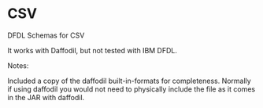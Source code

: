 CSV
====

DFDL Schemas for CSV

It works with Daffodil, but not tested with IBM DFDL.

Notes:

Included a copy of the daffodil built-in-formats for completeness.  Normally if using daffodil you
would not need to physically include the file as it comes in the JAR with daffodil.

